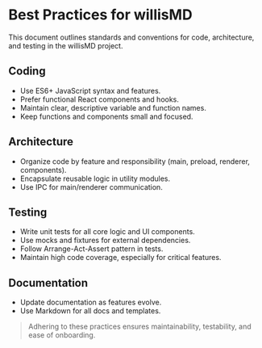 # Best Practices for willisMD

This document outlines standards and conventions for code, architecture, and testing in the willisMD project.

## Coding
- Use ES6+ JavaScript syntax and features.
- Prefer functional React components and hooks.
- Maintain clear, descriptive variable and function names.
- Keep functions and components small and focused.

## Architecture
- Organize code by feature and responsibility (main, preload, renderer, components).
- Encapsulate reusable logic in utility modules.
- Use IPC for main/renderer communication.

## Testing
- Write unit tests for all core logic and UI components.
- Use mocks and fixtures for external dependencies.
- Follow Arrange-Act-Assert pattern in tests.
- Maintain high code coverage, especially for critical features.

## Documentation
- Update documentation as features evolve.
- Use Markdown for all docs and templates.

> Adhering to these practices ensures maintainability, testability, and ease of onboarding.

